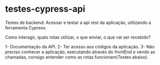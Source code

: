 # testes-cypress-api
Testes de backend: Acessar e testar a api rest da aplicação, utilizando a ferramenta Cypress.


Como interagir, quais rotas utilizar, o que enviar, o que vai ser recebido?

1- Documentação da API.
2- Ter acesso aos códigos da aplicação.
3- Não preciso conhecer a aplicação, executando através do frontEnd e vendo as chamadas, consigo entender como as rotas funcionam(Testes abaixo).
